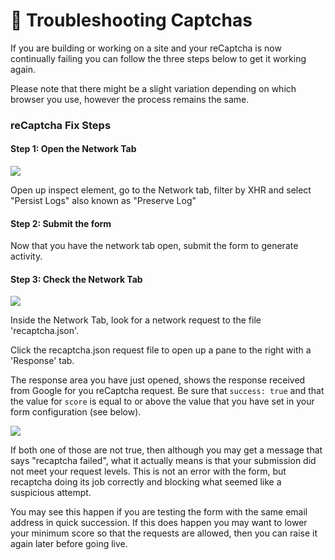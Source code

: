 # 🔧 Troubleshooting Captchas

If you are building or working on a site and your reCaptcha is now continually failing you can follow the three steps below to get it working again.&#x20;

Please note that there might be a slight variation depending on which browser you use, however the process remains the same.

### reCaptcha Fix Steps

#### Step 1: Open the Network Tab

![](https://d258lu9myqkejp.cloudfront.net/attachment\_images/338162fc7da703a5ec6b0a868ec1eb82389cf2dc6a20b4568d3d8396f1f54724fb5cbb47-3ddd-4f0f-840b-6d1a78\_sewdjj.png)

Open up inspect element, go to the Network tab, filter by XHR and select "Persist Logs" also known as "Preserve Log"

#### Step 2: Submit the form

Now that you have the network tab open, submit the form to generate activity.

#### Step 3: Check the Network Tab

![](https://d258lu9myqkejp.cloudfront.net/attachment\_images/88f6c32f87a0beff59304cd7d2c8b1c2f0ba2092cf3134c5f2eb65065c858a148a632732-ee5e-4fff-89a8-ea7b9b\_1stmmd9.png)

Inside the Network Tab, look for a network request to the file 'recaptcha.json'.

Click the recaptcha.json request file to open up a pane to the right with a 'Response' tab.&#x20;

The response area you have just opened, shows the response received from Google for you reCaptcha request. Be sure that `success: true`  and that the value for `score` is equal to or above the value that you have set in your form configuration (see below).&#x20;

![](https://d258lu9myqkejp.cloudfront.net/attachment\_images/3c8ef704b086170a6cfc854653011f2d5d462168217213de697da4c98cf8db5ccf1df3cc-b062-47e8-921e-7369bb\_1pfh52t.png)

&#x20;If both one of those are not true, then although you may get a message that says "recaptcha failed", what it actually means is that your submission did not meet your request levels.  This is not an error with the form, but recaptcha doing its job correctly and blocking what seemed like a suspicious attempt.

You may see this happen if you are testing the form with the same email address in quick succession.  If this does happen you may want to lower your minimum score so that the requests are allowed, then you can raise it again later before going live.
